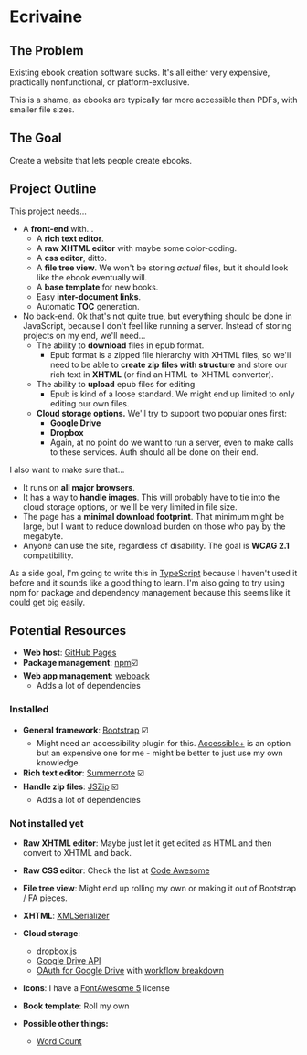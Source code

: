 # Ecrivaine

## The Problem

Existing ebook creation software sucks. It's all either very expensive, practically nonfunctional, or platform-exclusive.

This is a shame, as ebooks are typically far more accessible than PDFs, with smaller file sizes.

## The Goal

Create a website that lets people create ebooks.

## Project Outline

This project needs...

- A **front-end** with...
  - A **rich text editor**.
  - A **raw XHTML editor** with maybe some color-coding.
  - A **css editor**, ditto.
  - A **file tree view**. We won't be storing *actual* files, but it should look like the ebook eventually will.
  - A **base template** for new books.
  - Easy **inter-document links**.
  - Automatic **TOC** generation.
- No back-end. Ok that's not quite true, but everything should be done in JavaScript, because I don't feel like running a server. Instead of storing projects on my end, we'll need...
  - The ability to **download** files in epub format.
    - Epub format is a zipped file hierarchy with XHTML files, so we'll need to be able to **create zip files with structure** and store our rich text in **XHTML** (or find an HTML-to-XHTML converter).
  - The ability to **upload** epub files for editing
    - Epub is kind of a loose standard. We might end up limited to only editing our own files.
  - **Cloud storage options.** We'll try to support two popular ones first:
    - **Google Drive**
    - **Dropbox**
    - Again, at no point do we want to run a server, even to make calls to these services. Auth should all be done on their end.

I also want to make sure that...

- It runs on **all major browsers**.
- It has a way to **handle images**. This will probably have to tie into the cloud storage options, or we'll be very limited in file size.
- The page has a **minimal download footprint**. That minimum might be large, but I want to reduce download burden on those who pay by the megabyte.
- Anyone can use the site, regardless of disability. The goal is **WCAG 2.1** compatibility.

As a side goal, I'm going to write this in [TypeScript](https://www.typescriptlang.org/) because I haven't used it before and it sounds like a good thing to learn. I'm also going to try using npm for package and dependency management because this seems like it could get big easily.

## Potential Resources

- **Web host**: [GitHub Pages](https://pages.github.com)
- **Package management**: [npm](https://docs.npmjs.com/cli/v7/using-npm/developers)☑️
- **Web app management**: [webpack](https://webpack.js.org/)
  - Adds a lot of dependencies

### Installed

- **General framework**: [Bootstrap](https://getbootstrap.com/) ☑️
  - Might need an accessibility plugin for this. [Accessible+](https://www.accessible-template.com/) is an option but an expensive one for me - might be better to just use my own knowledge.
- **Rich text editor**: [Summernote](https://summernote.org/) ☑️
- **Handle zip files**: [JSZip](https://stuk.github.io/jszip/) ☑️
  - Adds a lot of dependencies

### Not installed yet

- **Raw XHTML editor**: Maybe just let it get edited as HTML and then convert to XHTML and back.
- **Raw CSS editor**: Check the list at [Code Awesome](https://codeawesome.io/javascript/editors)
- **File tree view**: Might end up rolling my own or making it out of Bootstrap / FA pieces.
- **XHTML**: [XMLSerializer](https://stackoverflow.com/a/12092919/1330737)
- **Cloud storage**:
  - [dropbox.js](https://github.com/dropbox/dropbox-sdk-js)
  - [Google Drive API](https://developers.google.com/drive/api/v3/reference)
  - [OAuth for Google Drive](https://developers.google.com/identity/protocols/oauth2/javascript-implicit-flow) with [workflow breakdown](https://medium.com/swlh/oauth-2-0-accessing-google-apis-from-your-client-side-js-application-cde47010c659)

- **Icons**: I have a [FontAwesome 5](https://fontawesome.com/) license
- **Book template**: Roll my own
- **Possible other things:**
  - [Word Count](https://github.com/RadLikeWhoa/Countable)

